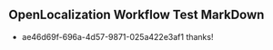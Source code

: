 ## OpenLocalization Workflow Test MarkDown
* ae46d69f-696a-4d57-9871-025a422e3af1 thanks!

<!--HONumber=Sep16_HO1-->


